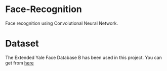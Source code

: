 # Face-Recognition

Face recognition using Convolutional Neural Network. 

# Dataset
The Extended Yale Face Database B has been used in this project. You can get from [here](http://vision.ucsd.edu/~leekc/ExtYaleDatabase/ExtYaleB.html)

